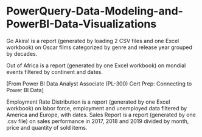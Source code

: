 # PowerQuery-Data-Modeling-and-PowerBI-Data-Visualizations


Go Akira! is a report (generated by loading 2 CSV files and one Excel workbook) on Oscar films categorized by genre and release year grouped by decades. 

Out of Africa is a report (generated by one Excel workbook) on mondial events filtered by continent and dates.

[From Power BI Data Analyst Associate (PL-300) Cert Prep: Connecting to Power BI Data]

Employment Rate Distribution is a report (generated by one Excel workbook) on labor force, employment and unemployed data filtered by America and Europe, with dates.
Sales Report is a report (generated by one .csv file) on sales performance in 2017, 2018 and 2019 divided by month, price and quantity of sold items.

